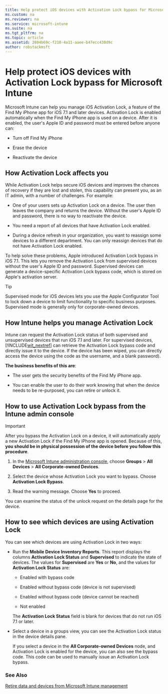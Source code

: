 ```yaml
---
title: Help protect iOS devices with Activation Lock bypass for Microsoft Intune
ms.custom: na
ms.reviewer: na
ms.service: microsoft-intune
ms.suite: na
ms.tgt_pltfrm: na
ms.topic: article
ms.assetid: 2804b69c-f210-4a11-aaee-b47ecc430d9c
author: robstackmsft
---
```

# Help protect iOS devices with Activation Lock bypass for Microsoft Intune
Microsoft Intune can help you manage iOS Activation Lock, a feature of the Find My iPhone app for iOS 7.1 and later devices. Activation Lock is enabled automatically when the Find My iPhone app is used on a device. After it is enabled, the user's Apple ID and password must be entered before anyone can:

-   Turn off Find My iPhone

-   Erase the device

-   Reactivate the device

## How Activation Lock affects you
While Activation Lock helps secure iOS devices and improves the chances of recovery if they are lost and stolen, this capability can present you, as an IT admin, with a number of challenges. For example:

-   One of your users sets up Activation Lock on a device. The user then leaves the company and returns the device. Without the user's Apple ID and password, there is no way to reactivate the device.

-   You need a report of all devices that have Activation Lock enabled.

-   During a device refresh in your organization, you want to reassign some devices to a different department. You can only reassign devices that do not have Activation Lock enabled.

To help solve these problems, Apple introduced Activation Lock bypass in iOS 7.1. This lets you remove the Activation Lock from supervised devices without the user's Apple ID and password. Supervised devices can generate a device-specific Activation Lock bypass code, which is stored on Apple's activation server.

> [!TIP]
> Supervised mode for iOS devices lets you use the Apple Configurator Tool to lock down a device to limit functionality to specific business purposes. Supervised mode is generally only for corporate-owned devices.

## How Intune helps you manage Activation Lock
Intune can request the Activation Lock status of both supervised and unsupervised devices that run iOS 7.1 and later. For supervised devices, [!INCLUDE[wit_nextref](./includes/wit_nextref_md.md)] can retrieve the Activation Lock bypass code and directly issue it to the device. If the device has been wiped, you can directly access the device using the code as the username, and a blank password).

**The business benefits of this are**:

-   The user gets the security benefits of the Find My iPhone app.

-   You can enable the user to do their work knowing that when the device needs to be re-purposed, you can retire or unlock it.

## How to use Activation Lock bypass from the Intune admin console
> [!IMPORTANT]
> After you bypass the Activation Lock on a device, it will automatically apply a new Activation Lock if the Find My iPhone app is opened. Because of this, **you should be in physical possession of the device before you follow this procedure**.

1.  In the [Microsoft Intune administration console](https://manage.microsoft.com), choose **Groups** &gt; **All Devices** &gt; **All Corporate-owned Devices**.

2.  Select the device whose Activation Lock you want to bypass. Choose **Activation Lock Bypass**.

3.  Read the warning message. Choose **Yes** to proceed.

You can examine the status of the unlock request on the details page for the device.

## How to see which devices are using Activation Lock
You can see which devices are using Activation Lock in two ways:

-   Run the **Mobile Device Inventory Reports**. This report displays the columns **Activation Lock Status** and **Supervised** to indicate the state of devices. The values for **Supervised** are **Yes** or **No**, and the values for **Activation Lock Status** are:

    -   Enabled with bypass code

    -   Enabled without bypass code (device is not supervised)

    -   Enabled without bypass code (device cannot be reached)

    -   Not enabled

    The **Activation Lock Status** field is blank for devices that do not run iOS 7.1 or later.

-   Select a device in a groups view, you can see the Activation Lock status in the device details pane.

    If you select a device in the **All Corporate-owned Devices** node, and Activation Lock is enabled for the device, you can also see the bypass code. This code can be used to manually issue an Activation Lock bypass.

### See Also
[Retire data and devices from Microsoft Intune management](retire-data-and-devices-from-microsoft-intune-management.md)

